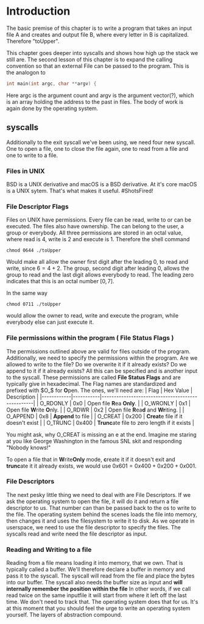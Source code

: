 # Introduction
The basic premise of this chapter is to write a program that
takes an input file A  and creates and output file B, where every letter 
in B is capitalized. Therefore "toUpper".  

This chapter goes deeper into syscalls and shows how high up the stack we still are.
The second lesson of this chapter is to expand the calling convention so that an external
File can be passed to the program. This is the analogon to 
```c
int main(int argc, char **argv) {
```
Here argc is the argument count and argv is the argument vector(?), which is an array
holding the address to the past in files. The body of work is again done by the operating
system.

## syscalls
Additionally to the exit syscall we've been using, we need four new syscall. One to open
a file, one to close the file again, one to read from a file and one to write to a file.

### Files in UNIX
BSD is a UNIX derivative and macOS is a BSD derivative. At it's core macOS is a UNIX sytem.
That's what makes it useful. \#ShotsFired!  

### File Descriptor Flags
Files on UNIX have permissions. Every file can be read, write to or can be executed.
The files also have ownership. The can belong to the user, a group or everybody. 
All three permissions are stored in an octal value, where read is 4, write is 2
and execute is 1. Therefore the shell command 
```
chmod 0644 ./toUpper
```
Would make all allow the owner first digit after the leading 0, to read and write, since
$6 = 4 + 2$. The group, second digit after leading 0, allows the group to read and the last
digit allows everybody to read. The leading zero indicates that this is an octal number
$[0,7]$.

In the same way 
```
chmod 0711 ./toUpper
```
would allow the owner to read, write and execute the program, while everybody else can just execute it.

### File permissions within the program ( **File Status Flags** )
The permissions outlined above are valid for files outside of the program. Additionally, we need to
specify the permissions within the program. Are we allowed to write to the file? Do we overwrite it 
if it already exists? Do we append to it if it already exists? All this can be specified and is another
input to the syscall. These permissions are called **File Status Flags** and are typically give in hexadecimal.
The Flag names are standardized and prefixed with $O_$ for **O**pen.
The ones, we'll need are:
| Flag       | Hex Value | Description                                      |
|------------|-----------|--------------------------------------------------|
| O_RDONLY   | 0x0       | Open file **R**ea **Only**.                      |
| O_WRONLY   | 0x1       | Open file **W**rite **O**nly.                    |
| O_RDWR     | 0x2       | Open file **R**ea**d** and **Wr**iting.          |
| O_APPEND   | 0x8       | **Append** to file                               |
| O_CREAT    | 0x200     | **Creat**e file if it doesn't exist              |
| O_TRUNC    | 0x400     | **Trunc**ate file to zero length if it exists    |

You might ask, why O\_CREAT is missing an e at the end. Imagine me staring at
you like George Washington in the famous SNL skit and responding "Nobody knows!"

To open a file that in **W**rite**Only** mode, **c**reate it if it doesn't exit and
**trunc**ate it it already exists, we would use $0x601 = 0x400 + 0x200 + 0x001$.

### File Descriptors
The next pesky little thing we need to deal with are File Descriptors. If we ask the operating system
to open the file, it will do it and return a file descriptor to us. That number can than be passed back
to the os to write to the file. The operating system behind the scenes loads the file into memory, 
then changes it and uses the filesystem to write it to disk. As we operate in userspace, we need to
use the file descriptor to specify the files. The syscalls read and write need the file descriptor as 
input.  

### Reading and Writing to a file
Reading from a file means loading it into memory, that we own. That is typically called a buffer. We'll
therefore declare a buffer in memory and pass it to the syscall. The syscall will read from the file
and place the bytes into our buffer. The syscall also needs the buffer size as input and 
**will internally remember the position within the file** In other words, if we call read twice on the
same inputfile it will start from where it left off the last time. We don't need to track that.
The operating system does that for us. It's at this moment that you should feel the urge to write
an operating system yourself. The layers of abstraction compound.


